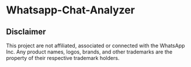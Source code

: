 # Whatsapp-Chat-Analyzer


## Disclaimer
This project are not affiliated, associated or connected with the WhatsApp Inc.
Any product names, logos, brands, and other trademarks are the property of their respective trademark holders.